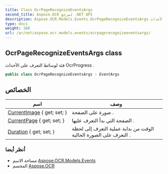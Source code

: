 ```yaml
---
title: Class OcrPageRecognizeEventsArgs
second_title: Aspose.OCR لمرجع .NET API
description: Aspose.OCR.Models.Events.OcrPageRecognizeEventsArgs فصل. فئة لوسائط التعرف على الأحداث OcrProgress .
type: docs
weight: 160
url: /ar/net/aspose.ocr.models.events/ocrpagerecognizeeventsargs/
---
```

## OcrPageRecognizeEventsArgs class

فئة لوسائط التعرف على الأحداث OcrProgress .

```csharp
public class OcrPageRecognizeEventsArgs : EventArgs
```

## الخصائص

| اسم | وصف |
| --- | --- |
| [CurrentImage](../../aspose.ocr.models.events/ocrpagerecognizeeventsargs/currentimage/) { get; set; } | صورة على الصفحة . |
| [CurrentPage](../../aspose.ocr.models.events/ocrpagerecognizeeventsargs/currentpage/) { get; set; } | الصفحة التي بدأ التعرف عليها . |
| [Duration](../../aspose.ocr.models.events/ocrpagerecognizeeventsargs/duration/) { get; set; } | الوقت من بداية عملية التعرف إلى لحظة التعرف على الصورة الحالية . |

### أنظر أيضا

* مساحة الاسم [Aspose.OCR.Models.Events](../../aspose.ocr.models.events/)
* المجسم [Aspose.OCR](../../)


